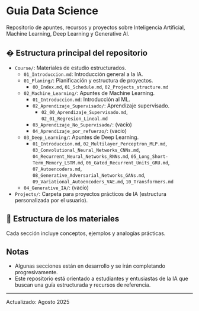 # Guia Data Science

Repositorio de apuntes, recursos y proyectos sobre Inteligencia Artificial, Machine Learning, Deep Learning y Generative AI.

## � Estructura principal del repositorio

- `Course/`: Materiales de estudio estructurados.
	- `01_Introduccion.md`: Introducción general a la IA.
	- `01_Planing/`: Planificación y estructura de proyectos.
		- `00_Index.md`, `01_Schedule.md`, `02_Projects_structure.md`
	- `02_Machine_Learning/`: Apuntes de Machine Learning.
		- `01_Introduccion.md`: Introducción al ML.
		- `02_Aprendizaje_Supervisado/`: Aprendizaje supervisado.
			- `02_00_Aprendizaje_Supervisado.md`, `02_01_Regresion_Lineal.md`
		- `03_Aprendizaje_No_Supervisado/`: (vacío)
		- `04_Aprendizaje_por_refuerzo/`: (vacío)
	- `03_Deep_Learning/`: Apuntes de Deep Learning.
		- `01_Introduccion.md`, `02_Multilayer_Perceptron_MLP.md`, `03_Convolutional_Neural_Networks_CNNs.md`, `04_Recurrent_Neural_Networks_RNNs.md`, `05_Long_Short-Term_Memory_LSTM.md`, `06_Gated_Recurrent_Units_GRU.md`, `07_Autoencoders.md`, `08_Generative_Adversarial_Networks_GANs.md`, `09_Variational_Autoencoders_VAE.md`, `10_Transformers.md`
	- `04_Generative_IA/`: (vacío)
- `Projects/`: Carpeta para proyectos prácticos de IA (estructura personalizada por el usuario).

## 🎯 Estructura de los materiales

Cada sección incluye conceptos, ejemplos y analogías prácticas.

## Notas

- Algunas secciones están en desarrollo y se irán completando progresivamente.
- Este repositorio está orientado a estudiantes y entusiastas de la IA que buscan una guía estructurada y recursos de referencia.

---

Actualizado: Agosto 2025